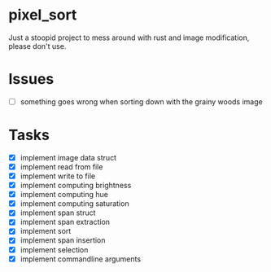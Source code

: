 # pixel_sort
Just a stoopid project to mess around with rust and image modification, please don't use.

# Issues
- [ ] something goes wrong when sorting down with the grainy woods image

# Tasks
- [x] implement image data struct
- [x] implement read from file
- [x] implement write to file
- [x] implement computing brightness
- [x] implement computing hue
- [x] implement computing saturation
- [x] implement span struct
- [x] implement span extraction
- [x] implement sort
- [x] implement span insertion
- [x] implement selection
- [x] implement commandline arguments

